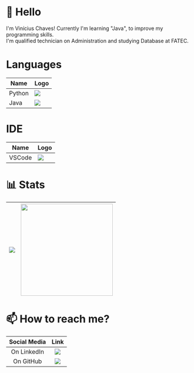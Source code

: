 # 👋 Hello 
I'm Vinícius Chaves! Currently I'm learning "Java", to improve my programming skills. <br>
I'm qualified technician on Administration and studying Database at FATEC.

# Languages
|Name|Logo| 
|----|-----|
|Python | [<img src="https://img.shields.io/badge/Python-FFD43B?style=for-the-badge&logo=python&logoColor=blue">](https://www.python.org) |
|Java | [<img src="https://img.shields.io/badge/Java-323330?style=for-the-badge&logo=java">](https://www.java.com/pt-BR/) |


# IDE
|Name|Logo| 
|----|-----|
| VSCode | [<img src="https://img.shields.io/badge/VSCode-0078D4?style=for-the-badge&logo=visual%20studio%20code&logoColor=white">](https://code.visualstudio.com) |


# 📊 Stats
<img src="https://github-readme-stats.vercel.app/api?username=ChavesVini&show_icons=true&theme=radical&include_all_commits=true">|<a href="https://stackoverflow.com/users/story/5679285"><img src="https://github-readme-stackoverflow.vercel.app/?userID=22420543&theme=dark" height="250"></a>
|--|--|

# 📫 How to reach me?
| Social Media | Link |
| :-----: | :-----: |
| On LinkedIn | [<img src="https://img.shields.io/badge/LinkedIn-0077B5?style=for-the-badge&logo=linkedin&logoColor=white">](https://github.com/ChavesVini) |
| On GitHub | [<img src="https://img.shields.io/badge/GitHub-100000?style=for-the-badge&logo=github&logoColor=white">](https://github.com/ChavesVini) |
